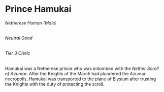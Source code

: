 # Prince Hamukai

###### Netherese Human (Male) 

###### Neutral Good

###### Tier 3 Cleric

Hamukai was a Netherese prince who was entombed with the *Nether Scroll of Azumar*. After the Knights of the March had plundered the Azumar necropolis, Hamukai was transported to the plane of Elysium after trusting the Knights with the duty of protecting the scroll.